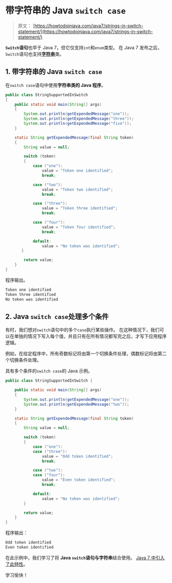 # 带字符串的 Java `switch case`

> 原文： [https://howtodoinjava.com/java7/strings-in-switch-statement/](https://howtodoinjava.com/java7/strings-in-switch-statement/)

**`Switch`语句**也早于 Java 7，但它仅支持`int`和`enum`类型。 在 Java 7 发布之后，`Switch`语句也支持[**字符串**](https://howtodoinjava.com/java-string/)类。

## 1\. 带字符串的 Java `switch case`

在`switch case`语句中使用**字符串类的 Java 程序**。

```java
public class StringSupportedInSwitch 
{
	public static void main(String[] args)
	{
		System.out.println(getExpendedMessage("one"));
		System.out.println(getExpendedMessage("three"));
		System.out.println(getExpendedMessage("five"));
	}

	static String getExpendedMessage(final String token) 
    {
        String value = null;

        switch (token) 
        {
            case ("one"):
                value = "Token one identified";
                break;

            case ("two"):
                value = "Token two identified";
                break;

            case ("three"):
                value = "Token three identified";
                break;

            case ("four"):
                value = "Token four identified";
                break;

            default:
                value = "No token was identified";
       }

        return value;
    }
}

```

程序输出。

```java
Token one identified
Token three identified
No token was identified

```

## 2\. Java `switch case`处理多个条件

有时，我们想对`switch`语句中的多个`case`执行某些操作。 在这种情况下，我们可以在单独的情况下写入每个值，并且只有在所有情况都写完之后，才写下应用程序逻辑。

例如，在给定程序中，所有奇数标记将由第一个切换条件处理，偶数标记将由第二个切换条件处理。

具有多个条件的`switch case`的 Java 示例。

```java
public class StringSupportedInSwitch {

	public static void main(String[] args) 
	{
		System.out.println(getExpendedMessage("one"));
		System.out.println(getExpendedMessage("two"));
	}

	static String getExpendedMessage(final String token) 
	{
		String value = null;

		switch (token) 
		{
			case ("one"):
			case ("three"):
				value = "Odd token identified";
				break;

			case ("two"):
			case ("four"):
				value = "Even token identified";
				break;

			default:
				value = "No token was identified";
		}

		return value;
	}
}

```

程序输出：

```java
Odd token identified
Even token identified

```

在此示例中，我们学习了将 **Java `switch`语句与字符串**结合使用。 [Java 7 中引入了此特性](https://howtodoinjava.com/java7/java-7-changes-features-and-enhancements/)。

学习愉快！